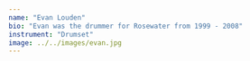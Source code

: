 ```yaml
---
name: "Evan Louden"
bio: "Evan was the drummer for Rosewater from 1999 - 2008"
instrument: "Drumset"
image: ../../images/evan.jpg
---
```

